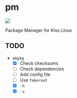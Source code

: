 # pm

<a href="https://travis-ci.org/kisslinuxx/pm"><img src="https://travis-ci.org/kisslinuxx/pm.svg?branch=master"></a>

Package Manager for Kiss Linux


## TODO

- `mkpkg`
    - [x] Check checksums
    - [ ] Check dependencies
    - [ ] Add config file
    - [ ] Use `fakeroot`
    - [x] `-h`
    - [x] `-v`
